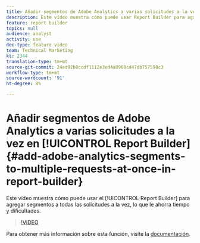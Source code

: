 ```yaml
---
title: Añadir segmentos de Adobe Analytics a varias solicitudes a la vez en Report Builder
description: Este vídeo muestra cómo puede usar Report Builder para agregar segmentos a todas las solicitudes a la vez, lo que le ahorra tiempo y dificultades.
feature: report builder
topics: null
audience: analyst
activity: use
doc-type: feature video
team: Technical Marketing
kt: 2344
translation-type: tm+mt
source-git-commit: 24ad92b0ccdf1112e3ed4a0968cd47db757598c3
workflow-type: tm+mt
source-wordcount: '91'
ht-degree: 8%

---
```



# Añadir segmentos de Adobe Analytics a varias solicitudes a la vez en [!UICONTROL Report Builder] {#add-adobe-analytics-segments-to-multiple-requests-at-once-in-report-builder}

Este vídeo muestra cómo puede usar el [!UICONTROL Report Builder] para agregar segmentos a todas las solicitudes a la vez, lo que le ahorra tiempo y dificultades.

>[!VIDEO](https://video.tv.adobe.com/v/25445/?quality=12)

Para obtener más información sobre esta función, visite la [documentación](https://marketing.adobe.com/resources/help/es_ES/arb/index.html).
